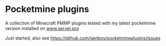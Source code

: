 # Pocketmine plugins
A collection of Minecraft PMMP plugins tested with my latest pocketmine version installed on www.server.pro

Just started, also see https://github.com/genboy/pocketmineplugins/issues

